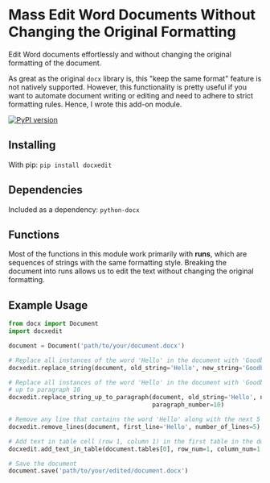 # Mass Edit Word Documents Without Changing the Original Formatting

Edit Word documents effortlessly and without changing the original formatting of the document. 

As great as the original `docx` library is, this "keep the same format" feature is not natively supported. However, this functionality is pretty useful if you want to automate document writing or editing and need to adhere to strict formatting rules. Hence, I wrote this add-on module.

[![PyPI version](https://badge.fury.io/py/docxedit.svg)](https://badge.fury.io/py/docxedit)

## Installing

With pip: `pip install docxedit`

## Dependencies

Included as a dependency: `python-docx`

## Functions

Most of the functions in this module work primarily with **runs**, which are sequences of strings with the same formatting style. Breaking the document into runs allows us to edit the text without changing the original formatting.

## Example Usage

```python
from docx import Document
import docxedit

document = Document('path/to/your/document.docx')

# Replace all instances of the word 'Hello' in the document with 'Goodbye' (including tables)
docxedit.replace_string(document, old_string='Hello', new_string='Goodbye')

# Replace all instances of the word 'Hello' in the document with 'Goodbye' but only
# up to paragraph 10
docxedit.replace_string_up_to_paragraph(document, old_string='Hello', new_string='Goodbye', 
                                        paragraph_number=10)

# Remove any line that contains the word 'Hello' along with the next 5 lines after that
docxedit.remove_lines(document, first_line='Hello', number_of_lines=5)

# Add text in table cell (row 1, column 1) in the first table in the document
docxedit.add_text_in_table(document.tables[0], row_num=1, column_num=1, new_string='Hello')

# Save the document
document.save('path/to/your/edited/document.docx')
```